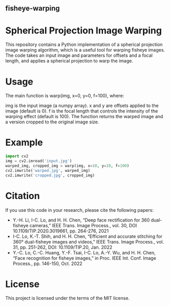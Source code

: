 ## fisheye-warping
# Spherical Projection Image Warping
This repository contains a Python implementation of a spherical projection image warping algorithm, which is a useful tool for warping fisheye images. The code takes an input image and parameters for offsets and a focal length, and applies a spherical projection to warp the image.

# Usage
The main function is warp(img, x=0, y=0, f=100), where:

img is the input image (a numpy array).
x and y are offsets applied to the image (default is 0).
f is the focal length that controls the intensity of the warping effect (default is 100).
The function returns the warped image and a version cropped to the original image size.
# Example
``` python
import cv2
img = cv2.imread('input.jpg')
warped_img, cropped_img = warp(img, x=10, y=10, f=100)
cv2.imwrite('warped.jpg', warped_img)
cv2.imwrite('cropped.jpg', cropped_img)
``` 
# Citation
If you use this code in your research, please cite the following papers:

- Y.-H. Li, I-C. Lo, and H. H. Chen, “Deep face rectification for 360 dual-fisheye cameras,” IEEE Trans. Image Process., vol. 30, DOI 10.1109/TIP.2020.3019661, pp. 264-276, 2021
- I-C. Lo, K.-T. Shih, and H. H. Chen, “Efficient and accurate stitching for 360° dual-fisheye images and videos,” IEEE Trans. Image Process., vol. 31, pp. 251-262, DOI: 10.1109/TIP.20, Jan. 2022
- Y.-C. Lo, C.-C. Huang, Y.-F. Tsai, I-C. Lo, A.-Y. Wu, and H. H. Chen, “Face recognition for fisheye images,” in Proc. IEEE Int. Conf. Image Process., pp. 146-150, Oct. 2022

# License
This project is licensed under the terms of the MIT license.


